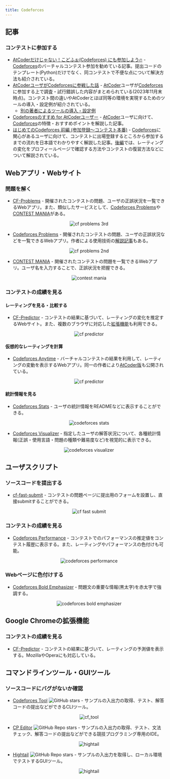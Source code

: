 ```yaml
---
title: Codeforces
---
```


## 記事

### コンテストに参加する

- [AtCoderだけじゃない！こどふぉ(Codeforces) にも参加しよう🔥](https://qiita.com/Jessica_nao_/items/a7b621ee90856041d25d) - [Codeforces](https://codeforces.com/)のバーチャルコンテスト参加を勧めている記事。提出コードのテンプレート(Python)だけでなく、同コンテストで不便な点について解決方法も紹介されている。
- [AtCoderユーザがCodeforcesに参戦した話](https://qiita.com/tosh55/items/7703e9f1306ca7e00d10) - [AtCoder](https://atcoder.jp/)ユーザが[Codeforces](https://codeforces.com/)に参加する上で調査・試行錯誤した内容がまとめられている(2023年11月末時点)。コンテスト間の違いやAtCoderとほぼ同等の環境を実現するためのツールの導入・設定例が紹介されている。
    - [別の著者によるツールの導入・設定例](https://atug.tokyo/?p=598)
- [Codeforcesのすすめ for AtCoderユーザー](https://ywmt.hatenablog.com/entry/2019/10/17/120914) - [AtCoder](https://atcoder.jp/)ユーザに向けて、[Codeforces](https://codeforces.com/)の特徴・おすすめポイントを解説した記事。
- [はじめてのCodeforces 前編 (参加登録〜コンテスト本番)](https://noimin.hatenablog.com/entry/2019/10/18/162521) - [Codeforces](https://codeforces.com/)に関心があるユーザに向けて、コンテストに出場登録するところから参加するまでの流れを日本語でわかりやすく解説した記事。[後編](https://noimin.hatenablog.com/entry/2019/10/19/152633)では、レーティングの変化をプロフィールページで確認する方法やコンテストの復習方法などについて解説されている。

## Webアプリ・Webサイト

### 問題を解く

- [CF-Problems](https://tom0727.github.io/cf-problems/) - 開催されたコンテストの問題、ユーザの正誤状況を一覧できるWebアプリ。また、類似したサービスとして、[Codeforces Problems](https://cf.kira924age.com/#/table/)や[CONTEST MANIA](https://contestmania.web.app/)がある。

    <div align="center">
      <img loading = "lazy" src="../../images/related_contest_sites/codeforces/cf_problems_3rd.png" alt="cf problems 3rd">
    </div>

- [Codeforces Problems](https://cf.kira924age.com/#/table/) - 開催されたコンテストの問題、ユーザの正誤状況などを一覧できるWebアプリ。作者による使用技術の[解説記事](https://kira000.hatenadiary.jp/entry/2021/03/06/123556)もある。

    <div align="center">
      <img loading = "lazy" src="../../images/related_contest_sites/codeforces/cf_problems_2nd.png" alt="cf problems 2nd">
    </div>

- [CONTEST MANIA](https://contestmania.web.app/) - 開催されたコンテストの問題を一覧できるWebアプリ。ユーザ名を入力することで、正誤状況を把握できる。

    <div align="center">
      <img loading = "lazy" src="../../images/related_contest_sites/codeforces/contest_mania.png" alt="contest mania">
    </div>

### コンテストの成績を見る

#### レーティングを見る・比較する

- [CF-Predictor](https://cf-predictor.wasylf.xyz/contestSelector.html) - コンテストの結果に基づいて、レーティングの変化を推定するWebサイト。また、複数のブラウザに対応した[拡張機能](https://cf-predictor.wasylf.xyz/)も利用できる。

    <div align="center">
      <img loading = "lazy" src="../../images/related_contest_sites/codeforces/cf-predictor_2nd.png" alt="cf predictor">
    </div>

#### 仮想的なレーティングを計算

- [Codeforces Anytime](https://codeforces-anytime.firebaseapp.com/) - バーチャルコンテストの結果を利用して、レーティングの変動を表示するWebアプリ。同一の作者により[AtCoder版](https://atcoder-anytime.sonoapp.page/)も公開されている。

    <div align="center">
      <img loading = "lazy" src="../../images/related_contest_sites/codeforces/codeforces_anytime.png" alt="cf predictor">
    </div>

#### 統計情報を見る

- [Codeforces Stats](https://github.com/SiriusKoan/codeforces-stats) - ユーザの統計情報をREADMEなどに表示することができる。

    <div align="center">
      <img loading = "lazy" src="../../images/related_contest_sites/codeforces/codeforces_stats.png" alt="codeforces stats">
    </div>

- [Codeforces Visualizer](https://cfviz.netlify.app/) - 指定したユーザの解答状況について、各種統計情報(正誤・使用言語・問題の種類や難易度など)を視覚的に表示できる。

    <div align="center">
      <img loading = "lazy" src="../../images/related_contest_sites/codeforces/codeforces_visualizer.png" alt="codeforces visualizer">
    </div>

## ユーザスクリプト

### ソースコードを提出する

- [cf-fast-submit](https://greasyfork.org/ja/scripts/371117-cf-fast-submit) - コンテストの問題ページに提出用のフォームを設置し、直接submitすることができる。

    <div align="center">
      <img loading = "lazy" src="../../images/related_contest_sites/codeforces/cf_fast_submit.png" alt="cf fast submit">
    </div>

### コンテストの成績を見る

- [Codeforces Performance](https://greasyfork.org/ja/scripts/402180-codeforces-performance) - コンテストでのパフォーマンスの推定値をコンテスト履歴に表示する。また、レーティングやパフォーマンスの色付けも可能。

    <div align="center">
      <img loading = "lazy" src="../../images/related_contest_sites/codeforces/codeforces_performance.png" alt="codeforces performance">
    </div>

### Webページに色付けする

- [Codeforces Bold Emphasizer](https://greasyfork.org/ja/scripts/427926-codeforces-bold-emphasizer) - 問題文の重要な情報(黒太字)を赤太字で強調する。

    <div align="center">
      <img loading = "lazy" src="../../images/related_contest_sites/codeforces/codeforces_bold_emphasizer.png" alt="codeforces bold emphasizer">
    </div>

## Google Chromeの拡張機能

### コンテストの成績を見る

- [CF-Predictor](https://cf-predictor.wasylf.xyz/) - コンテストの結果に基づいて、レーティングの予測値を表示する。MozillaやOperaにも対応している。

## コマンドラインツール・GUIツール

### ソースコードにバグがないか確認

- [Codeforces Tool](https://github.com/xalanq/cf-tool) ![GitHub stars](https://img.shields.io/github/stars/xalanq/cf-tool?style=plastic) - サンプルの入出力の取得、テスト、解答コードの提出などができるCLIツール。

    <div align="center">
      <img loading = "lazy" src="../../images/related_contest_sites/codeforces/cf_tool.gif" alt="cf_tool">
    </div>

- [CP Editor](https://cpeditor.org/) ![GitHub Repo stars](https://img.shields.io/github/stars/cpeditor/cpeditor?style=plastic) - サンプルの入出力の取得、テスト、文法チェック、解答コードの提出などができる競技プログラミング専用のIDE。

    <div align="center">
      <img loading = "lazy" src="../../images/related_contest_sites/codeforces/cp_editor.jpg" alt="hightail">
    </div>

- [Hightail](https://github.com/dj3500/hightail) ![GitHub Repo stars](https://img.shields.io/github/stars/dj3500/Hightail?style=plastic) - サンプルの入出力を取得し、ローカル環境でテストするGUIツール。

    <div align="center">
      <img loading = "lazy" src="../../images/related_contest_sites/codeforces/hightail.png" alt="hightail">
    </div>
